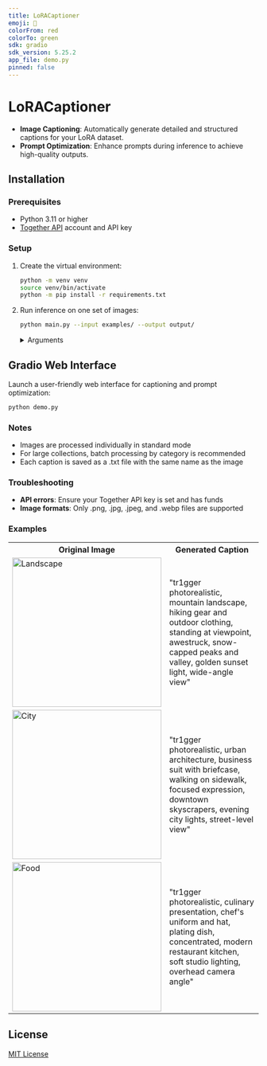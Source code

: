 ```yaml
---
title: LoRACaptioner
emoji: 🤠
colorFrom: red
colorTo: green
sdk: gradio
sdk_version: 5.25.2
app_file: demo.py
pinned: false
---
```


# LoRACaptioner

- **Image Captioning**: Automatically generate detailed and structured captions for your LoRA dataset.
- **Prompt Optimization**: Enhance prompts during inference to achieve high-quality outputs.

## Installation

### Prerequisites
- Python 3.11 or higher
- [Together API](https://together.ai/) account and API key

### Setup

1. Create the virtual environment:
   ```bash
   python -m venv venv
   source venv/bin/activate
   python -m pip install -r requirements.txt
   ```

2. Run inference on one set of images:

   ```bash
   python main.py --input examples/ --output output/
   ```

   <details>
   <summary>Arguments</summary>

   - `--input` (str): Directory containing images to caption.
   - `--output` (str): Directory to save images and captions (defaults to input directory).
   - `--batch_images` (flag): Caption images in batches by category.
   </details>


## Gradio Web Interface

Launch a user-friendly web interface for captioning and prompt optimization:
```bash
python demo.py
```

### Notes
- Images are processed individually in standard mode
- For large collections, batch processing by category is recommended
- Each caption is saved as a .txt file with the same name as the image

### Troubleshooting

- **API errors**: Ensure your Together API key is set and has funds
- **Image formats**: Only .png, .jpg, .jpeg, and .webp files are supported

### Examples

<table>
  <tr>
    <th>Original Image</th>
    <th>Generated Caption</th>
  </tr>
  <tr>
    <td><img src="examples/landscape.jpg" alt="Landscape" width="300"/></td>
    <td>"tr1gger photorealistic, mountain landscape, hiking gear and outdoor clothing, standing at viewpoint, awestruck, snow-capped peaks and valley, golden sunset light, wide-angle view"</td>
  </tr>
  <tr>
    <td><img src="examples/city.jpg" alt="City" width="300"/></td>
    <td>"tr1gger photorealistic, urban architecture, business suit with briefcase, walking on sidewalk, focused expression, downtown skyscrapers, evening city lights, street-level view"</td>
  </tr>
  <tr>
    <td><img src="examples/food.jpg" alt="Food" width="300"/></td>
    <td>"tr1gger photorealistic, culinary presentation, chef's uniform and hat, plating dish, concentrated, modern restaurant kitchen, soft studio lighting, overhead camera angle"</td>
  </tr>
</table>

## License

[MIT License](LICENSE)